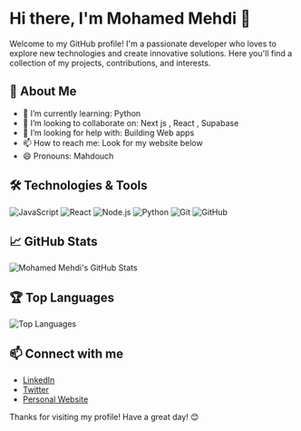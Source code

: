 # Hi there, I'm Mohamed Mehdi 👋

Welcome to my GitHub profile! I'm a passionate developer who loves to explore new technologies and create innovative solutions. Here you'll find a collection of my projects, contributions, and interests.

## 🚀 About Me

- 🌱 I’m currently learning: Python
- 👯 I’m looking to collaborate on: Next js , React , Supabase
- 🤔 I’m looking for help with: Building Web apps
- 📫 How to reach me: Look for my website below
- 😄 Pronouns: Mahdouch

## 🛠️ Technologies & Tools

![JavaScript](https://img.shields.io/badge/-JavaScript-F7DF1E?style=flat&logo=javascript&logoColor=black)
![React](https://img.shields.io/badge/-React-61DAFB?style=flat&logo=react&logoColor=white)
![Node.js](https://img.shields.io/badge/-Node.js-339933?style=flat&logo=node.js&logoColor=white)
![Python](https://img.shields.io/badge/-Python-3776AB?style=flat&logo=python&logoColor=white)
![Git](https://img.shields.io/badge/-Git-F05032?style=flat&logo=git&logoColor=white)
![GitHub](https://img.shields.io/badge/-GitHub-181717?style=flat&logo=github&logoColor=white)

## 📈 GitHub Stats

![Mohamed Mehdi's GitHub Stats](https://github-readme-stats.vercel.app/api?username=mohamedmehdib&show_icons=true&theme=radical)

## 🏆 Top Languages

![Top Languages](https://github-readme-stats.vercel.app/api/top-langs/?username=mohamedmehdib&layout=compact&theme=radical)

## 📫 Connect with me

- [LinkedIn](https://www.linkedin.com/in/mohamedmehdib/)
- [Twitter](https://twitter.com/mohamedmehdib)
- [Personal Website](https://www.mohamedmehdi.me)

Thanks for visiting my profile! Have a great day! 😊
